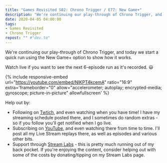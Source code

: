 ```yaml
---
title: "Games Revisited S02: Chrono Trigger / E77: New Game+"
description: "We're continuing our play-through of Chrono Trigger, and today we start a quick run using the New Game+ option to show how it works."
date: 2020-04-05 04:00:00
tags:
- Games Revisited
- Chrono Trigger
repost: "" #"dev.to"
---
```


We're continuing our play-through of Chrono Trigger, and today we start a quick run using the New Game+ option to show how it works.

Watch live if you want to see the next 6-episode run as it's recorded. :smiley:
<!--more-->

{% include responsive-embed url="https://youtube.com/embed/NlKPT4kcemA" ratio="16:9" extra='frameborder="0" allow="accelerometer; autoplay; encrypted-media; gyroscope; picture-in-picture" allowfullscreen' %}

Help out by:
 * Following on [Twtich](https://twitch.tv/AnonJr_Live), and even watching when you have time! I have my streaming schedule posted there, and I sometimes do random extras - so if you follow you'll get notified when I go live.
 * Subscribing on [YouTube](http://www.youtube.com/channel/UCXafqhKHbkSUIrq0LAuu0tw), and even watching there from time to time. I'll post all my Live Stream replays there, as well as episodes and various other bits.
 * Support through [Stream Labs](https://streamlabs.com/anonjr_live) - this is pretty much running out of my back pocket. If you're enjoying the content, consider helping out with some of the costs by donating/tipping on my Stream Labs page.